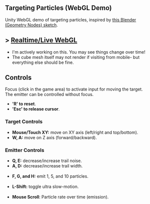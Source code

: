 ## Targeting Particles (WebGL Demo)

Unity WebGL demo of targeting particles, inspired by [this Blender (Geometry Nodes) sketch](https://twitter.com/TheMirzaBeig/status/1661454183394942977).

## \> [Realtime/Live WebGL](https://mirzabeig.github.io/Targeting-Particles-WebGL/)

- I'm actively working on this. You may see things change over time!
- The cube mesh itself may not render if visiting from mobile- but everything else should be fine.

## Controls

Focus (click in the game area) to activate input for moving the target.  
The emitter can be controlled without focus.

*   **'R' to reset**.
*   **'Esc' to release cursor**.

### Target Controls

*   **Mouse/Touch XY:** move on XY axis (left/right and top/bottom).
*   **W, A:** move on Z axis (forward/backward).

### Emitter Controls

*   **Q, E:** decrease/increase trail noise.
*   **A, D:** decrease/increase trail width.  
     
*   **F, G, and H:** emit 1, 5, and 10 particles.  
     
*   **L-Shift:** toggle ultra slow-motion.  
     
*   **Mouse Scroll**: Particle rate over time (emission).
